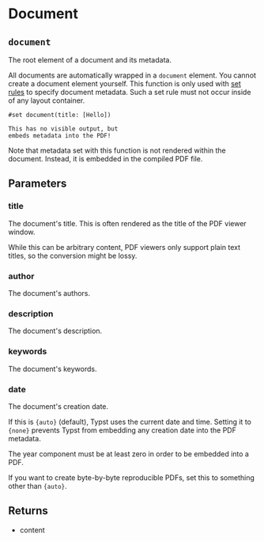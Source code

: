 # Document

## `document`

The root element of a document and its metadata.

All documents are automatically wrapped in a `document` element. You cannot
create a document element yourself. This function is only used with
[set rules]($styling/#set-rules) to specify document metadata. Such a set
rule must not occur inside of any layout container.

```example
#set document(title: [Hello])

This has no visible output, but
embeds metadata into the PDF!
```

Note that metadata set with this function is not rendered within the
document. Instead, it is embedded in the compiled PDF file.

## Parameters

### title 

The document's title. This is often rendered as the title of the
PDF viewer window.

While this can be arbitrary content, PDF viewers only support plain text
titles, so the conversion might be lossy.

### author 

The document's authors.

### description 

The document's description.

### keywords 

The document's keywords.

### date 

The document's creation date.

If this is `{auto}` (default), Typst uses the current date and time.
Setting it to `{none}` prevents Typst from embedding any creation date
into the PDF metadata.

The year component must be at least zero in order to be embedded into a
PDF.

If you want to create byte-by-byte reproducible PDFs, set this to
something other than `{auto}`.

## Returns

- content

